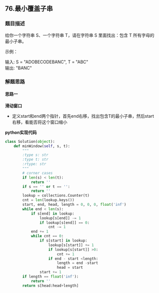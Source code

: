 ## 76.最小覆盖子串
### 题目描述
给你一个字符串 S、一个字符串 T，请在字符串 S 里面找出：包含 T 所有字母的最小子串。

示例：

输入: S = "ADOBECODEBANC", T = "ABC"  
输出: "BANC"

### 解题思路
#### 思路一
**滑动窗口**
- 定义start和end两个指针，首先end右移，找出包含T的最小子串，然后start右移，看能否将这个窗口缩小

**python实现代码**
```python
class Solution(object):
    def minWindow(self, s, t):
        """
        :type s: str
        :type t: str
        :rtype: str
        """
        # corner cases
        if len(s) < len(t):
            return ''
        if s == '' or t == '':
            return ''
        lookup = collections.Counter(t)
        cnt = len(lookup.keys())
        start, end, head, length = 0, 0, 0, float('inf')
        while end < len(s):
            if s[end] in lookup:
                lookup[s[end]] -= 1
                if lookup[s[end]] == 0:
                    cnt -= 1
            end += 1
            while cnt == 0:
                if s[start] in lookup:
                    lookup[s[start]] += 1
                    if lookup[s[start]] >0:
                        cnt += 1
                    if end - start <length:
                        length = end -start
                        head = start
                start += 1
        if length == float('inf'):
            return ''
        return s[head:head+length]

```

